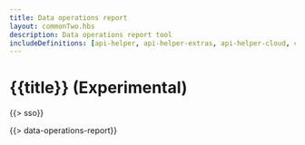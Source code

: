 ```yaml
---
title: Data operations report
layout: commonTwo.hbs
description: Data operations report tool
includeDefinitions: [api-helper, api-helper-extras, api-helper-cloud, chart]
---
```


# {{title}} (Experimental)

{{> sso}}

{{> data-operations-report}}
